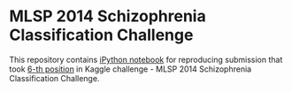 # MLSP 2014 Schizophrenia Classification Challenge

This repository contains
[iPython notebook](http://nbviewer.ipython.org/github/KoStiG/MLSP2014/blob/master/submission_842079.ipynb)
for reproducing submission that took
[6-th position](https://www.kaggle.com/c/mlsp-2014-mri/leaderboard)
in Kaggle challenge -
MLSP 2014 Schizophrenia Classification Challenge.

